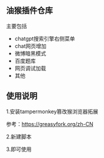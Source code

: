 ## 油猴插件仓库
主要包括
* chatgpt搜索引擎右侧菜单
* chat网页增加
* 微博暗黑模式
* 百度题库
* 网页调试加载
* 其他

## 使用说明

1.安装tampermonkey篡改猴浏览器拓展

参考：https://greasyfork.org/zh-CN

2.新建脚本

3.即可使用

